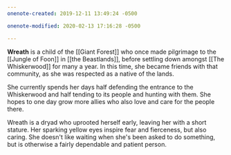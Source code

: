 ```yaml
---
onenote-created: 2019-12-11 13:49:24 -0500

onenote-modified: 2020-02-13 17:16:28 -0500

---
```


**Wreath** is a child of the [[Giant Forest]] who once made pilgrimage to the [[Jungle of Foon]] in [[the Beastlands]], before settling down amongst [[The Whiskerwood]] for many a year. In this time, she became friends with that community, as she was respected as a native of the lands.

She currently spends her days half defending the entrance to the Whiskerwood and half tending to its people and hunting with them. She hopes to one day grow more allies who also love and care for the people there.

Wreath is a dryad who uprooted herself early, leaving her with a short stature. Her sparking yellow eyes inspire fear and fierceness, but also caring. She doesn't like waiting when she's been asked to do something, but is otherwise a fairly dependable and patient person.